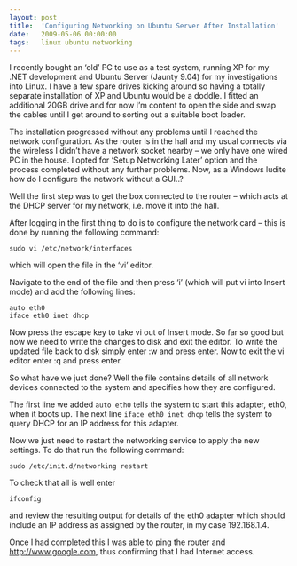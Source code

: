 ```yaml
---
layout: post
title:  'Configuring Networking on Ubuntu Server After Installation'
date:   2009-05-06 00:00:00
tags:   linux ubuntu networking
---
```

I recently bought an ‘old’ PC to use as a test system, running XP for my .NET development and Ubuntu Server (Jaunty 9.04) for my investigations into Linux. I have a few spare drives kicking around so having a totally separate installation of XP and Ubuntu would be a doddle.
I fitted an additional 20GB drive and for now I’m content to open the side and swap the cables until I get around to sorting out a suitable boot loader.
 
The installation progressed without any problems until I reached the network configuration. As the router is in the hall and my usual  connects via the wireless I didn’t have a network socket nearby – we only have one wired PC in the house. I opted for ‘Setup Networking Later’ option and the process completed without any further problems. Now, as a Windows ludite how do I configure the network without a GUI..?
<!--more--> 
Well the first step was to get the box connected to the router – which acts at the DHCP server for my network, i.e. move it into the hall.
 
After logging in the first thing to do is to configure the network card – this is done by running the following command:
```
sudo vi /etc/network/interfaces
```
which will open the file in the ‘vi’ editor.
 
Navigate to the end of the file and then press ‘i’ (which will put vi into Insert mode) and add the following lines:
```
auto eth0
iface eth0 inet dhcp
```
Now press the escape key to take vi out of Insert mode. So far so good but now we need to write the changes to disk and exit the editor. To write the updated file back to disk simply enter :w and press enter. Now to exit the vi editor enter :q and press enter.
 
So what have we just done? Well the file contains details of all network devices connected to the system and specifies how they are configured.
 
The first line we added `auto eth0` tells the system to start this adapter, eth0, when it boots up. The next line `iface eth0 inet dhcp` tells the system to query DHCP for an IP address for this adapter.
 
Now we just need to restart the networking service to apply the new settings. To do that run the following command:
```
sudo /etc/init.d/networking restart
```
To check that all is well enter
```
ifconfig
```
and review the resulting output for details of the eth0 adapter which should include an IP address as assigned by the router, in my case 192.168.1.4.
 
Once I had completed this I was able to ping the router and <a href="http://www.google.com" target="_blank">http://www.google.com</a>, thus confirming that I had Internet access.